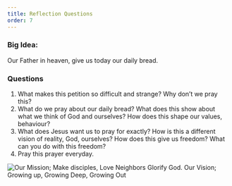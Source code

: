 ```yaml
---
title: Reflection Questions
order: 7
---
```


### Big Idea: 
Our Father in heaven, give us today our daily bread.

### Questions
1. What makes this petition so difficult and strange? Why don’t we pray this? 
2. What do we pray about our daily bread? What does this show about what we think of God and ourselves? How does this shape our values, behaviour? 
3. What does Jesus want us to pray for exactly? How is this a different vision of reality, God, ourselves? How does this give us freedom? What can you do with this freedom?  
4. Pray this prayer everyday. 

 



![Our Mission; Make disciples, Love Neighbors Glorify God. Our Vision; Growing up, Growing Deep, Growing Out](https://raw.githubusercontent.com/stgeorgeshurstville/bulletin/main/images/upload.JPG)
